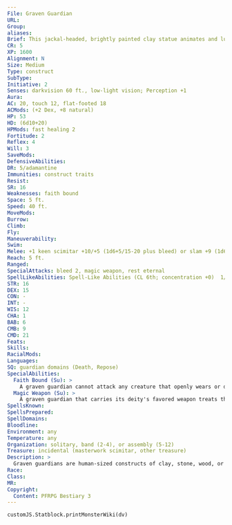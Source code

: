```yaml
---
File: Graven Guardian
URL: 
Group: 
aliases: 
Brief: This jackal-headed, brightly painted clay statue animates and lurches forward, hefting a wickedly hooked sword.
CR: 5
XP: 1600
Alignment: N
Size: Medium
Type: construct
SubType: 
Initiative: 2
Senses: darkvision 60 ft., low-light vision; Perception +1
Aura: 
AC: 20, touch 12, flat-footed 18
ACMods: (+2 Dex, +8 natural)
HP: 53
HD: (6d10+20)
HPMods: fast healing 2
Fortitude: 2
Reflex: 4
Will: 3
SaveMods: 
DefensiveAbilities: 
DR: 5/adamantine
Immunities: construct traits
Resist: 
SR: 16
Weaknesses: faith bound
Space: 5 ft.
Speed: 40 ft.
MoveMods: 
Burrow: 
Climb: 
Fly: 
Maneuverability: 
Swim: 
Melee: +1 keen scimitar +10/+5 (1d6+5/15-20 plus bleed) or slam +9 (1d6+4)
Reach: 5 ft.
Ranged: 
SpecialAttacks: bleed 2, magic weapon, rest eternal
SpellLikeAbilities: Spell-Like Abilities (CL 6th; concentration +0)  1/day-haste (self only)
STR: 16
DEX: 15
CON: -
INT: -
WIS: 12
CHA: 1
BAB: 6
CMB: 9
CMD: 21
Feats: 
Skills: 
RacialMods: 
Languages: 
SQ: guardian domains (Death, Repose)
SpecialAbilities:
  Faith Bound (Su): >
    A graven guardian cannot attack any creature that openly wears or displays the holy or unholy symbol of the deity to which the graven guardian is dedicated unless that creature first attacks the graven guardian.
  Magic Weapon (Su): >
    A graven guardian that carries its deity's favored weapon treats that weapon as a +1 weapon as long as it is wielded by the guardian. If the weapon is a melee weapon, it gains the keen weapon special ability (even if the weapon is a bludgeoning weapon). If it is a thrown weapon, it gains the returning weapon special ability. If it is a ranged weapon, it gains the seeking weapon special ability, and generates new ammunition with each attack (this ammunition is destroyed whether or not it hits).
SpellsKnown: 
SpellsPrepared: 
SpellDomains: 
Bloodline: 
Environment: any
Temperature: any
Organization: solitary, band (2-4), or assembly (5-12)
Treasure: incidental (masterwork scimitar, other treasure)
Description: >
  Graven guardians are human-sized constructs of clay, stone, wood, or similar materials, crafted and painted to resemble a deity or a deity's favored servants. When not in motion, a graven guardian appears identical to a temple or crypt's statue, but while active, graven guardians look extremely lifelike.  Graven guardians are inexorably tied to a specific deity's faith. While unintelligent and thus lacking any  real personality, a graven guardian has the ability to recognize fellow worshipers or minions of its deity and does not treat them as enemies unless they first attack. This recognition does not extend so far as to allow these worshipers (or those cunningly disguised as worshipers) to give a graven guardian new orders. As with all constructs, a graven guardian follows only the orders of its creator.  GUARDIAN DOMAINS  Each graven guardian gains a special ability from two domains assigned during construction. Save DCs for these abilities are Wisdom-based (DC 14 for most guardians). Caster level for these abilities is equal to the graven guardian's Hit Dice (CL 6th for most graven guardians).  Air: Flight (Su)-The graven guardian gains a fly speed equal to its base speed with average maneuverability and a Fly skill of +6 (this includes a +4 racial bonus).  Animal: Beast Ward (Su)-Animals must make a Will save before they can attack the graven guardian. Any attack on an animal (but not its allies) by the graven guardian breaks this protection. Once the animal makes this Will save, it need not save again against that particular graven guardian on subsequent attacks.  Artifice: Repair (Ex)-The graven guardian's fast healing increases to 5.  Chaos: Chaotic Weapons (Su)-The graven guardian's weapon and slam attacks are treated as chaotic-aligned. Its magic weapon deals +1d6 points of damage to lawful targets.  Charm: Command (Su)-The graven guardian can cast command three times per day as a spell-like ability.  Community: Alliance (Su)-Adjacent worshipers and graven guardians dedicated to the same god gain a +1 luck bonus on attack rolls, weapon damage rolls, and saves.  Darkness: Darkness (Su)-The graven guardian can cast darkness two times per day as a spell-like ability.  Death: Bleed (Ex)-The graven guardian's weapon deals 2 points of bleed damage on a hit.  Destruction: Shatter (Ex)-The graven guardian can cast shatter two times per day as a spell-like ability.  Earth: Rocky (Ex)-The graven guardian's natural armor bonus increases by +2.  Evil: Evil Weapons (Su)-The graven guardian's weapon and slam attacks are treated as evil-aligned. Its magic weapon deals +1d6 points of damage to good targets.  Fire: Flaming (Su)-The graven guardian's weapon gains the flaming property.  Glory: Glorious (Su)-The graven guardian's magic weapon and slam attack deal an additional 1d6 points of damage against undead creatures.  Good: Good Weapons (Su)-The graven guardian's weapon and slam attacks are treated as good-aligned. Its magic weapon deals +1d6 points of damage to evil targets  Healing: Recovery (Su)-Once per day, when reduced below half hit points, the graven guardian automatically heals 3d10+6 points of damage.  Knowledge: Familiarity (Su)-The graven guardian gains a +2 bonus on attack rolls again any creature it attacked in the past round.  Law: Lawful Weapons (Su)-The graven guardian's weapons and slam attacks are treated as lawful-aligned. Its magic weapon deals +1d6 points of damage to chaotic targets.  Liberation: Unfettered (Su)-The graven guardian gains a +4 bonus to its CMD.  Luck: Lucky (Su)-Once per day, the graven guardian may roll a saving throw twice and take the better of the two results as the actual result.  Madness: Confusion (Su)-The graven guardian can cast confusion once per day as a spell-like ability.  Magic: Resistant (Su)-The graven guardian's SR increases by 5.  Nobility: Honored (Su)-The graven guardian gains a +1 bonus on attack rolls and combat maneuver checks.  Plant: Entangle (Su)-The graven guardian can cast entangle three times per day as a spell-like ability.  Protection: Protected (Su)-The graven guardian gains a +2 bonus on all saves.  Repose: Rest Eternal (Su)- Damage dealt by the graven guardian resists any magical healing. Attempting to use magical healing to cure this damage requires a successful caster level check against the guardian's SR. This ability does not affect natural healing or healing provided by extraordinary abilities.  Rune: Rune Carved (Su)-Runes cover the graven guardian. Whenever the graven guardian takes energy damage or energy damage fails to overcome its SR, for the next round, its attacks deal +1d6 points of damage of that energy type. If more than one type of energy attack occurs in a round, roll randomly to determine what kind of extra energy damage it deals.  Strength: Powerful (Ex)-The graven guardian gains Power Attack as a bonus feat.  Sun: Dazzling (Su)-When the graven guardian scores a critical hit with its magic weapon, a bright flash blinds the target for 1d4 rounds (Fortitude save negates).  Travel: Speedy (Su)-The guardian gains Mobility as a bonus feat, and all of its modes of movement increase by +10 feet.  Trickery: Trip (Su)-The graven guardian gains the trip ability with its melee weapon and slam attacks.  War: Enhanced (Su)-The enhancement bonus of the graven guardian's weapon increases to +2.  Water: Swimmer (Ex)-The guardian gains a swim speed equal to its base speed, and a Swim skill of +11.  Weather: Shocking Weapon (Su)-The graven guardian's weapon gains the shock special ability.  CONSTRUCTION  A graven guardian's body must be sculpted from clay, stone, or wood, and adorned with precious stones, rare woods, or metal inlays worth 500 gp. The Hit Dice and size of graven guardians can be increased as though they were golems (Bestiary 158).  GRAVEN GUARDIAN  CL 7th; Price 18,500 gp  CONSTRUCTION  Requirements Craft Construct, greater magic weapon, haste, imbue with spell ability, make whole, stone shape, creator must be caster level 7th; Skill Craft (sculpture) or Craft (pottery) DC 15; Cost 9,500 gp
Race: 
Class: 
MR: 
Copyright:
  Content: PFRPG Bestiary 3
---
```

```dataviewjs
customJS.Statblock.printMonsterWiki(dv)
```
